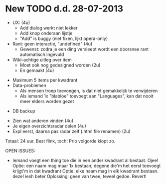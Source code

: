 New TODO d.d. 28-07-2013
========================

+ UX: (4u)
  + Add dialog werkt niet lekker
  + Add knop onderaan lijstje
  - "Add" is buggy (niet fixen, lijkt opera-only)
+ Rant: geen interactie, "undefined" (4u)
  + Gewenst: zodra je een ding versleept wordt een doorsnee rant automatisch ingevuld
+ Wiki-achtige uitleg over item 
  + Moet ook nog gedesigned worden (2u)
  + En gemaakt (4u)
* Maximum 5 items per kwadrant
* Data-problemen
  * Als mensen troep toevoegen, is dat niet gemakkelijk te verwijderen
  * Als iemand 1x "blabloe" toevoegt aan "Languages", kan dat nooit meer elders worden gezet
+ DB backup
* Zien wat anderen vinden (4u)
* Je eigen overzichtsradar delen (4u)
* Expl eerst, daarna pas radar zelf (.html file renamen) (2u)

Totaal: 24 uur. Best flink, toch! Prio volgorde klopt zo.

OPEN ISSUES:
* Iemand voegt een thing toe die in een ander kwadrant al bestaat. Ojee!
  Optie: een naam mag maar 1x bestaan; degene die'm het eerst toevoegt krijgt'm in dat kwadrant
  Optie: elke naam mag in elk kwadrant bestaan. deze! iesh beter
  Oplossing: geen van twee, teveel gedoe. Revert!